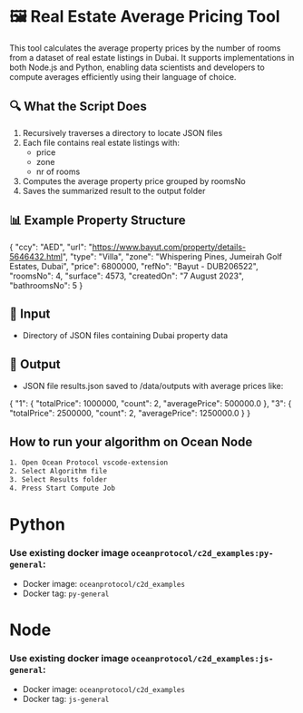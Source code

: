 # 🖼️ Real Estate Average Pricing Tool

This tool calculates the average property prices by the number of rooms from a dataset of real estate listings in Dubai. It supports implementations in both Node.js and Python, enabling data scientists and developers to compute averages efficiently using their language of choice.

## 🔍 What the Script Does

1. Recursively traverses a directory to locate JSON files
2. Each file contains real estate listings with:
   - price
   - zone
   - nr of rooms
3. Computes the average property price grouped by roomsNo
4. Saves the summarized result to the output folder

## 📊 Example Property Structure

{
"ccy": "AED",
"url": "https://www.bayut.com/property/details-5646432.html",
"type": "Villa",
"zone": "Whispering Pines, Jumeirah Golf Estates, Dubai",
"price": 6800000,
"refNo": "Bayut - DUB206522",
"roomsNo": 4,
"surface": 4573,
"createdOn": "7 August 2023",
"bathroomsNo": 5
}

## 📁 Input

- Directory of JSON files containing Dubai property data

## 📁 Output

- JSON file results.json saved to /data/outputs with average prices like:

{
"1": {
"totalPrice": 1000000,
"count": 2,
"averagePrice": 500000.0
},
"3": {
"totalPrice": 2500000,
"count": 2,
"averagePrice": 1250000.0
}
}

## How to run your algorithm on Ocean Node

```bash
1. Open Ocean Protocol vscode-extension
2. Select Algorithm file
3. Select Results folder
4. Press Start Compute Job
```

# Python

### Use existing docker image `oceanprotocol/c2d_examples:py-general`:

- Docker image: `oceanprotocol/c2d_examples`
- Docker tag: `py-general`

# Node

### Use existing docker image `oceanprotocol/c2d_examples:js-general`:

- Docker image: `oceanprotocol/c2d_examples`
- Docker tag: `js-general`
